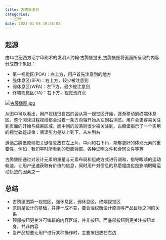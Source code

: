 ```yaml
---
title: 古腾堡法则
categories:
  - 设计
date: 2021-01-08 19:55:05
---
```



## 起源

由14世纪西方活字印刷术的发明人约翰·古腾堡提出,古腾堡图将画面所呈现的内容分成四个象限：

- 第一视觉区(POA)：左上方，用户首先注意到的地方
- 强休息区(SFA)：右上方，较少被注意到
- 弱休息区(WFA)：左下方，最少被注意到
- 终端视觉区(TA)：右下方，视觉流终点

[![古藤堡图.jpg](https://s3.ax1x.com/2021/01/08/sKYkYn.md.jpg)](https://imgchr.com/i/sKYkYn)

从图中可以看出，用户视线很自然的会从第一视觉区开始，逐渐移动到终端休息区。整个阅读过程视线都会沿着一条方向轴开始从左到右浏览。用户会更容易关注到页面的开始与结束区域，而中间的段落则很少被关注到。古腾堡揭示了一个实用的视觉轨迹规律：阅读引力是从上到下，从左到右

遵循古腾堡原则把关键信息放在左上角、中间和右下角，能够更好的体现元素的重要性。例如：我们平时所看到的页面弹窗、各种证明文件和合同文件等等

古腾堡图通过对设计元素的重量与元素布局和组成方式进行调和，指导眼睛的运动轨迹。让用户迅速获取有价值的信息，同时用户对信息的熟悉程度也是影响眼睛运动轨迹的因素之一
<!--more-->

## 总结

- 古腾堡图第一视觉区，强休息区，弱休息区，终端视觉区
- 原则是设计的基础，并非一成不变，要合理权衡设计原则与产品目标之间的关系
- 顶部按钮更关注可编辑的内容区域，并非按钮。而底部按钮则更关注按钮本身。并非内容
- 当产品想要让用户进行某种操作时，主要按钮放在右边

